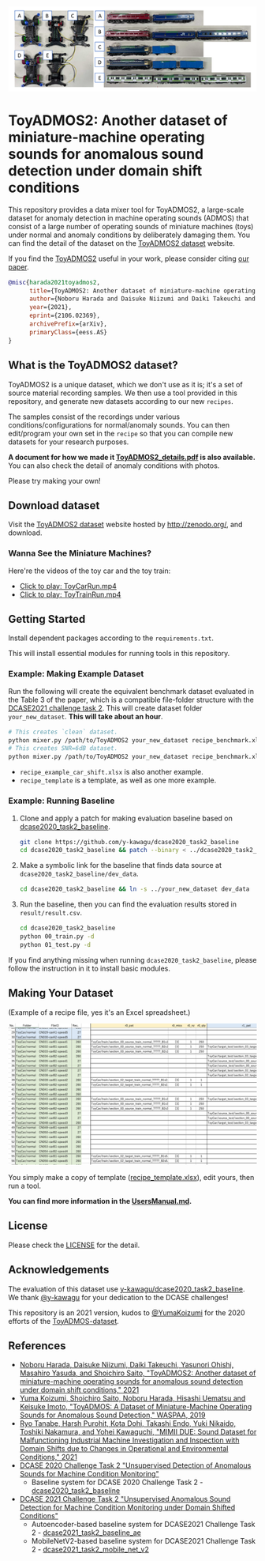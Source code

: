![toyadmos2 key visual](images/toyadmos2-key-visual.png)

# ToyADMOS2: Another dataset of miniature-machine operating sounds for anomalous sound detection under domain shift conditions

This repository provides a data mixer tool for ToyADMOS2, a large-scale dataset for anomaly detection in machine operating sounds (ADMOS)
that consist of a large number of operating sounds of miniature machines (toys) under normal and anomaly conditions by deliberately damaging them.
You can find the detail of the dataset on the [ToyADMOS2 dataset](https://zenodo.org/record/4580270#.YLniqmb7RzU) website.

If you find the [ToyADMOS2](https://arxiv.org/abs/2106.02369) useful in your work, please consider citing [our paper](https://arxiv.org/abs/2106.02369).

```BibTeX
@misc{harada2021toyadmos2,
      title={ToyADMOS2: Another dataset of miniature-machine operating sounds for anomalous sound detection under domain shift conditions}, 
      author={Noboru Harada and Daisuke Niizumi and Daiki Takeuchi and Yasunori Ohishi and Masahiro Yasuda, and Shoichiro Saito},
      year={2021},
      eprint={2106.02369},
      archivePrefix={arXiv},
      primaryClass={eess.AS}
}
```

## What is the ToyADMOS2 dataset?

ToyADMOS2 is a unique dataset, which we don't use as it is; it's a set of source material recording samples.
We then use a tool provided in this repository, and generate new datasets according to our new `recipes`.

The samples consist of the recordings under various conditions/configurations for normal/anomaly sounds. You can then edit/program your own set in the `recipe` so that you can compile new datasets for your research purposes.

__A document for how we made it [ToyADMOS2_details.pdf](ToyADMOS2_details.pdf) is also available.__
You can also check the detail of anomaly conditions with photos.

Please try making your own!

## Download dataset

Visit the [ToyADMOS2 dataset](https://zenodo.org/record/4580270#.YLniqmb7RzU) website hosted by http://zenodo.org/, and download.

### Wanna See the Miniature Machines?

Here're the videos of the toy car and the toy train:

- [Click to play: ToyCarRun.mp4](https://user-images.githubusercontent.com/14831220/118355869-672e7680-b5ad-11eb-947d-e90b1bfeb7ed.mp4)
- [Click to play: ToyTrainRun.mp4](https://user-images.githubusercontent.com/14831220/118355957-e0c66480-b5ad-11eb-950b-d874cfa0f0a8.mp4)

## Getting Started

Install dependent packages according to the `requirements.txt`.

This will install essential modules for running tools in this repository.

### Example: Making Example Dataset

Run the following will create the equivalent benchmark dataset evaluated in the Table 3 of the paper, which is a compatible file-folder structure with the [DCASE2021 challenge task 2](http://dcase.community/challenge2021/task-unsupervised-detection-of-anomalous-sounds). This will create dataset folder `your_new_dataset`. **This will take about an hour**.

```sh
# This creates `clean` dataset.
python mixer.py /path/to/ToyADMOS2 your_new_dataset recipe_benchmark.xlsx clean
# This creates SNR=6dB dataset.
python mixer.py /path/to/ToyADMOS2 your_new_dataset recipe_benchmark.xlsx 6
```

- `recipe_example_car_shift.xlsx` is also another example.
- `recipe_template` is a template, as well as one more example.

### Example: Running Baseline

1. Clone and apply a patch for making evaluation baseline based on [dcase2020_task2_baseline](https://github.com/y-kawagu/dcase2020_task2_baseline).

    ```sh
    git clone https://github.com/y-kawagu/dcase2020_task2_baseline
    cd dcase2020_task2_baseline && patch --binary < ../dcase2020_task2_baseline.patch
    ```

2. Make a symbolic link for the baseline that finds data source at `dcase2020_task2_baseline/dev_data`.

    ```sh
    cd dcase2020_task2_baseline && ln -s ../your_new_dataset dev_data
    ```

3. Run the baseline, then you can find the evaluation results stored in `result/result.csv`.

    ```sh
    cd dcase2020_task2_baseline
    python 00_train.py -d
    python 01_test.py -d
    ```

If you find anything missing when running `dcase2020_task2_baseline`, please follow the instruction in it to install basic modules.

## Making Your Dataset

(Example of a recipe file, yes it's an Excel spreadsheet.)

![example recipe excel](images/example_recipe.png)

You simply make a copy of template ([recipe_template.xlsx](recipe_template.xlsx)), edit yours, then run a tool.

__You can find more information in the [UsersManual.md](UsersManual.md).__

## License

Please check the [LICENSE](LICENSE) for the detail.

## Acknowledgements

The evaluation of this dataset use [y-kawagu/dcase2020_task2_baseline](https://github.com/y-kawagu/dcase2020_task2_baseline). We thank [@y-kawagu](https://github.com/y-kawagu) for your dedication to the DCASE challenges!

This repository is an 2021 version, kudos to [@YumaKoizumi](https://github.com/YumaKoizumi/) for the 2020 efforts of the [ToyADMOS-dataset](https://github.com/YumaKoizumi/ToyADMOS-dataset).

## References

- [Noboru Harada, Daisuke Niizumi, Daiki Takeuchi, Yasunori Ohishi, Masahiro Yasuda, and Shoichiro Saito, "ToyADMOS2: Another dataset of miniature-machine operating sounds for anomalous sound detection under domain shift conditions," 2021](https://arxiv.org/abs/2106.02369)
- [Yuma Koizumi, Shoichiro Saito, Noboru Harada, Hisashi Uematsu and Keisuke Imoto, "ToyADMOS: A Dataset of Miniature-Machine Operating Sounds for Anomalous Sound Detection," WASPAA, 2019](https://arxiv.org/abs/1908.03299)
- [Ryo Tanabe, Harsh Purohit, Kota Dohi, Takashi Endo, Yuki Nikaido, Toshiki Nakamura, and Yohei Kawaguchi, "MIMII DUE: Sound Dataset for Malfunctioning Industrial Machine Investigation and Inspection with Domain Shifts due to Changes in Operational and Environmental Conditions," 2021](https://arxiv.org/abs/2105.02702)
- [DCASE 2020 Challenge Task 2 "Unsupervised Detection of Anomalous Sounds for Machine Condition Monitoring"](http://dcase.community/challenge2020/task-unsupervised-detection-of-anomalous-sounds)
    - Baseline system for DCASE 2020 Challenge Task 2 - [dcase2020_task2_baseline](https://github.com/y-kawagu/dcase2020_task2_baseline)
- [DCASE 2021 Challenge Task 2 "Unsupervised Anomalous Sound Detection for Machine Condition Monitoring under Domain Shifted Conditions"](http://dcase.community/challenge2021/task-unsupervised-detection-of-anomalous-sounds)
    - Autoencoder-based baseline system for DCASE2021 Challenge Task 2 - [dcase2021_task2_baseline_ae](https://github.com/y-kawagu/dcase2021_task2_baseline_ae)
    - MobileNetV2-based baseline system for DCASE2021 Challenge Task 2 - [dcase2021_task2_mobile_net_v2](https://github.com/y-kawagu/dcase2021_task2_baseline_mobile_net_v2)
